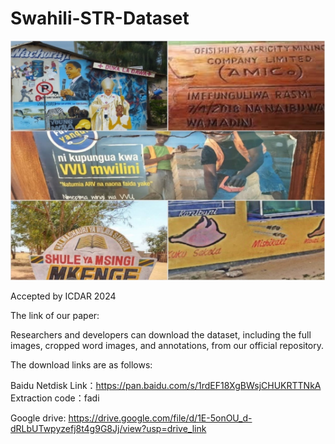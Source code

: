 # Swahili-STR-Dataset
![image](example.png)

Accepted by ICDAR 2024

The link of our paper: 

Researchers and developers can download the dataset, including the full images, cropped word images, and annotations, from our official repository.

The download links are as follows:

Baidu Netdisk Link：https://pan.baidu.com/s/1rdEF18XgBWsjCHUKRTTNkA  Extraction code：fadi

Google drive: https://drive.google.com/file/d/1E-5onOU_d-dRLbUTwpyzefj8t4g9G8Jj/view?usp=drive_link


